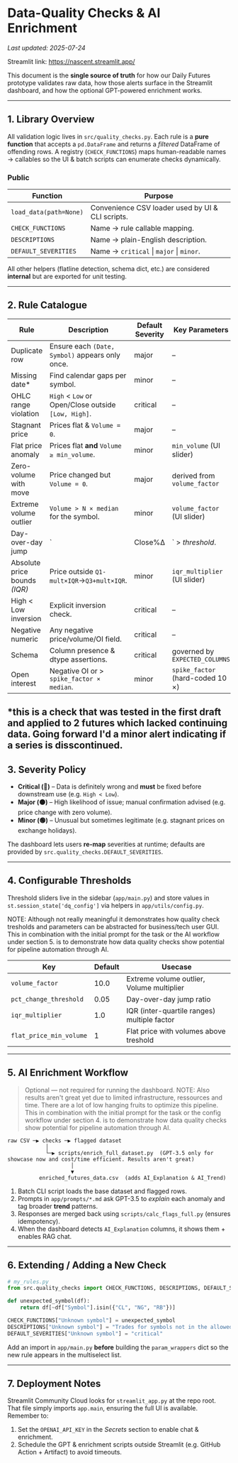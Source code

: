 # Data-Quality Checks & AI Enrichment

*Last updated: 2025-07-24*

Streamlit link: https://nascent.streamlit.app/

This document is the **single source of truth** for how our Daily Futures prototype validates raw data, how those alerts surface in the Streamlit dashboard, and how the optional GPT-powered enrichment works.

---

## 1. Library Overview

All validation logic lives in `src/quality_checks.py`.  Each rule is a **pure function** that accepts a `pd.DataFrame` and returns a *filtered* DataFrame of offending rows.  A registry (`CHECK_FUNCTIONS`) maps human-readable names → callables so the UI & batch scripts can enumerate checks dynamically.

### Public
| Function                     | Purpose                                          |
|------------------------------|--------------------------------------------------|
| `load_data(path=None)`       | Convenience CSV loader used by UI & CLI scripts. |
| `CHECK_FUNCTIONS`            | Name → rule callable mapping.                    |
| `DESCRIPTIONS`               | Name → plain-English description.                |
| `DEFAULT_SEVERITIES`         | Name → `critical` \| `major` \| `minor`.         |

All other helpers (flatline detection, schema dict, etc.) are considered **internal** but are exported for unit testing.

---

## 2. Rule Catalogue

| Rule                          | Description                                         | Default Severity | Key Parameters |
|-------------------------------|-----------------------------------------------------|------------------|------------------------------------|
| Duplicate row                 | Ensure each `(Date, Symbol)` appears only once.     | major            | –                                  |
| Missing date*                 | Find calendar gaps per symbol.                      | minor            | –                                  |
| OHLC range violation          | `High` < `Low` or Open/Close outside `[Low, High]`. | critical         | –                                  |
| Stagnant price                | Prices flat & `Volume = 0`.                         | major            | –                                  |
| Flat price anomaly            | Prices flat **and** `Volume ≥ min_volume`.          | minor            | `min_volume` (UI slider)           |
| Zero-volume with move         | Price changed but `Volume = 0`.                     | major            | derived from `volume_factor`       |
| Extreme volume outlier        | `Volume > N × median` for the symbol.               | minor            | `volume_factor` (UI slider)        |
| Day-over-day jump             | `|Close%Δ|` > *threshold*.                          | minor            | `pct_change_threshold` (UI slider) |
| Absolute price bounds *(IQR)* | Price outside `Q1-mult×IQR`→`Q3+mult×IQR`.          | minor            | `iqr_multiplier` (UI slider)       |
| High < Low inversion          | Explicit inversion check.                           | critical         | –                                  |
| Negative numeric              | Any negative price/volume/OI field.                 | critical         | –                                  |
| Schema                        | Column presence & dtype assertions.                 | critical         | governed by `EXPECTED_COLUMNS`     |
| Open interest                 | Negative OI or > `spike_factor × median`.           | minor            | `spike_factor` (hard-coded 10 ×)   |

*this is a check that was tested in the first draft and applied to 2 futures which lacked continuing data. Going forward I'd a minor alert indicating if a series is disscontinued.
---

## 3. Severity Policy

* **Critical (🔴)** – Data is definitely wrong and **must** be fixed before downstream use (e.g. `High < Low`).
* **Major (🟠)** – High likelihood of issue; manual confirmation advised (e.g. price change with zero volume).
* **Minor (🟢)** – Unusual but sometimes legitimate (e.g. stagnant prices on exchange holidays).

The dashboard lets users **re-map** severities at runtime; defaults are provided by `src.quality_checks.DEFAULT_SEVERITIES`.

---

## 4. Configurable Thresholds

Threshold sliders live in the sidebar (`app/main.py`) and store values in `st.session_state['dq_config']` via helpers in `app/utils/config.py`.

NOTE: Although not really meaningful it demonstrates how quality check tresholds and parameters can be abstracted for business/tech user GUI.
This in combination with the initial prompt for the task or the AI workflow under section 5. is to demonstrate how data quality checks show potential for pipeline automation through AI.

| Key                     | Default    | Usecase                                       |
|-------------------------|------------|-----------------------------------------------|
| `volume_factor`         | 10.0       | Extreme volume outlier, Volume multiplier     |
| `pct_change_threshold`  | 0.05       | Day-over-day jump ratio                       |
| `iqr_multiplier`        | 1.0        | IQR (inter-quartile ranges) multiple factor   |
| `flat_price_min_volume` | 1          | Flat price with volumes above treshold        |

---

## 5. AI Enrichment Workflow

> Optional — not required for running the dashboard.
NOTE: Also results aren't great yet due to limited infrastructure, ressources and time. There are a lot of low hanging fruits to optimize this pipeline.
This in combination with the initial prompt for the task or the config workflow under section 4. is to demonstrate how data quality checks show potential for pipeline automation through AI.

```
raw CSV ─▶ checks ─▶ flagged dataset
            │
            └─▶ scripts/enrich_full_dataset.py  (GPT-3.5 only for showcase now and cost/time efficient. Results aren't great)
                    │
                    ▼
          enriched_futures_data.csv  (adds AI_Explanation & AI_Trend)
```

1. Batch CLI script loads the base dataset and flagged rows.
2. Prompts in `app/prompts/*.md` ask GPT-3.5 to *explain* each anomaly and tag broader **trend** patterns.
3. Responses are merged back using `scripts/calc_flags_full.py` (ensures idempotency).
4. When the dashboard detects `AI_Explanation` columns, it shows them + enables RAG chat.

---

## 6. Extending / Adding a New Check

```python
# my_rules.py
from src.quality_checks import CHECK_FUNCTIONS, DESCRIPTIONS, DEFAULT_SEVERITIES

def unexpected_symbol(df):
    return df[~df["Symbol"].isin({"CL", "NG", "RB"})]

CHECK_FUNCTIONS["Unknown symbol"] = unexpected_symbol
DESCRIPTIONS["Unknown symbol"] = "Trades for symbols not in the allowed list."
DEFAULT_SEVERITIES["Unknown symbol"] = "critical"
```

Add an import in `app/main.py` **before** building the `param_wrappers` dict so the new rule appears in the multiselect list.

---

## 7. Deployment Notes

Streamlit Community Cloud looks for `streamlit_app.py` at the repo root.  That file simply imports `app.main`, ensuring the full UI is available.  Remember to:

1. Set the `OPENAI_API_KEY` in the *Secrets* section to enable chat & enrichment.
2. Schedule the GPT & enrichment scripts outside Streamlit (e.g. GitHub Action + Artifact) to avoid timeouts.

